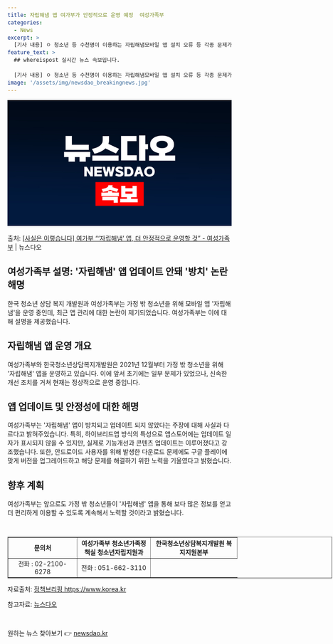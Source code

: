 ```yaml
---
title: 자립해냄 앱 여가부가 안정적으로 운영 예정  여성가족부
categories:
  - News
excerpt: >
  [기사 내용] ㅇ 청소년 등 수천명이 이용하는 자립해냄모바일 앱 설치 오류 등 각종 문제가 장기간 발생해왔지…
feature_text: >
  ## whereispost 실시간 뉴스 속보입니다.

  [기사 내용] ㅇ 청소년 등 수천명이 이용하는 자립해냄모바일 앱 설치 오류 등 각종 문제가 장기간 발생해왔지…
image: '/assets/img/newsdao_breakingnews.jpg'
---
```


![뉴스다오 속보](/assets/img/newsdao_breakingnews.jpg)

<p>출처: <a href="https://newsdao.kr/2941" rel="dofollow">[사실은 이렇습니다] 여가부 “‘자립해냄’ 앱, 더 안정적으로 운영할 것” - 여성가족부</a> | 뉴스다오</p>

<h2>여성가족부 설명: '자립해냄' 앱 업데이트 안돼 '방치' 논란 해명</h2>

<p data-ke-size="size16">한국 청소년 상담 복지 개발원과 여성가족부는 가정 밖 청소년을 위해 모바일 앱 '자립해냄'을 운영 중인데, 최근 앱 관리에 대한 논란이 제기되었습니다. 여성가족부는 이에 대해 설명을 제공했습니다.</p>

<h2 data-ke-size="size26">자립해냄 앱 운영 개요</h2>

<p data-ke-size="size16">여성가족부와 한국청소년상담복지개발원은 2021년 12월부터 가정 밖 청소년을 위해 '자립해냄' 앱을 운영하고 있습니다. 이에 앞서 초기에는 일부 문제가 있었으나, 신속한 개선 조치를 거쳐 현재는 정상적으로 운영 중입니다.</p>

<h2 data-ke-size="size26">앱 업데이트 및 안정성에 대한 해명</h2>

<p data-ke-size="size16">여성가족부는 '자립해냄' 앱이 방치되고 업데이트 되지 않았다는 주장에 대해 사실과 다르다고 밝혀주었습니다. 특히, 하이브리드앱 방식의 특성으로 앱스토어에는 업데이트 일자가 표시되지 않을 수 있지만, 실제로 기능개선과 콘텐츠 업데이트는 이루어졌다고 강조했습니다. 또한, 안드로이드 사용자를 위해 발생한 다운로드 문제에도 구글 플레이에 맞게 버전을 업그레이드하고 해당 문제를 해결하기 위한 노력을 기울였다고 밝혔습니다.</p>

<h2 data-ke-size="size26">향후 계획</h2>

<p data-ke-size="size16">여성가족부는 앞으로도 가정 밖 청소년들이 '자립해냄' 앱을 통해 보다 많은 정보를 얻고 더 편리하게 이용할 수 있도록 계속해서 노력할 것이라고 밝혔습니다.</p>

<p data-ke-size="size16">&nbsp;</p>

<table border="1" style="width: 730px;">
<tbody>
<tr>
<td style="text-align: center; width: 140px; height: 30px;"><b>문의처</b></td>
<td style="text-align: center; width: 150px; height: 30px;"><b>여성가족부 청소년가족정책실 청소년자립지원과</b></td>
<td style="text-align: center; width: 180px; height: 30px;"><b>한국청소년상담복지개발원 복지지원본부</b></td>
</tr>
<tr>
<td style="text-align: center; height: 17px;">전화 : 02-2100-6278</td>
<td style="text-align: center; height: 17px;">전화 : 051-662-3110</td>
</tr>
</tbody>
</table>
<p>자료출처: <a href="https://newsdao.kr/2941">정책브리핑 https://www.korea.kr</a></p>
<p>참고자료: <a href="https://newsdao.kr/2941">뉴스다오</a></p>
<p data-ke-size="size16">&nbsp;</p> 

원하는 뉴스 찾아보기 👉 <a href="https://newsdao.kr" rel="dofollow">newsdao.kr</a>



